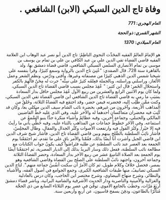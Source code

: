 <h1 dir="rtl">وفاة تاج الدين السبكي (الابن) الشافعي .</h1>

<h5 dir="rtl">العام الهجري:  771

الشهر القمري: ذو الحجة

العام الميلادي: 1370</h5>

<p dir="rtl">هو الإمامُ العالمُ الفقيه المحَدِّث النحوي الناظِمُ: تاج الدين أبو نصر عبد الوهاب ابن العلامة الفقيه قاضي القضاة تقي الدين علي بن عبد الكافي بن علي بن تمام بن يوسف بن موسى بن تمام الأنصاري السلمي السبكي الشافعي، قاضي قضاة دمشق بها، ولد بالقاهرة سنة 728. قال الصفدي: "عُنِيَ تاج الدين بالرواية وسمع كثيرًا، وقرأ بنفسه على شيخنا شمس الدين الذهبي كثيرًا من مصنفاته وغيرها، وأفتى ودرَّس، ونظم الشعر وعمل الألغاز، وراسلني وراسلته، وبالجملة فعِلمُه كثيرٌ على سِنِّه" جرت له مِحَنٌ فاتُّهِمَ بالكفر واستحلالِ الخَمرِ؛ قال ابن كثير: " عُقِدَ مجلس بسبب قاضي القضاة تاج الدين السبكي، ولما كان يوم الاثنين الرابع والعشرين من ربيع الأول عُقِدَ مجلس حافل بدار السعادة بسَبَبِ ما رمي به قاضي القضاة تاج الدين الشافعي ابن قاضي القضاة تقي الدين السبكي، وكنت ممَّن طُلِب إليه، فحضرته فيمن حضر، وقد اجتمَع فيه القضاةُ الثلاثة، وخَلقٌ من المذاهب الأربعة، وآخَرون من غيرهم، بحضرة نائب الشام سيف الدين منكلي بغا، وكان قد كُتِبَ فيه محضران متعاكسانِ أحدهما له والآخر عليه، وفي الذي عليه خَطُّ القاضيين المالكي والحنبلي، وجماعةٍ آخرين، وفيه عظائِمُ وأشياء منكرة جدًّا ينبو السَّمعُ عن استماعه. وفي الآخَرِ خطوطُ جماعات من المذاهب بالثناء عليه، وفيه خَطِّي بأني ما رأيتُ فيه إلا خيًرا, وكثُرَ القول فيه وارتفعت الأصوات وكَثُر الجدال والمقال، وطال المجلِسُ، فأشار نائِبُ السلطنة بالصُّلحِ بينهم وبين قاضي القضاة تاج الدين، فأشار شيخ شرف الدين ابن قاضي الجبل وأشرت أنا أيضًا بذلك، فقُمْنا والأمر باقٍ على ما تقدم، ثم اجتَمَعْنا يوم الجمعة بعد العصر عند نائب السلطنةِ عن طلبه فتَراضَوا كيف يكونُ جواب الكتابات مع مطالعة نائب السلطنة، ففعل ذلك وسار البريدُ بذلك إلى الديار المصرية، ثم اجتمَعْنا أيضًا يوم الجمعةِ بعد الصلاة التاسِعَ عشر من ربيع الآخر بدار السعادة، وحضر القضاةُ الثلاثة وجماعة آخرون، واجتهد نائبُ السلطنة على الصلح بين القضاة وقاضي الشافعية وهو بمصر، فحصل خلافٌ وكلام طويل، ثم كان الأمرُ أن سكنت أنفُسُ جماعة منهم.". لتاج الدين السبكي تصانيفُ، منها طبقات الشافعية الكبرى، وجمع الجوامع في أصول الفقه، والأشباه والنظائر، وشرح منهاج البيضاوي، وشرح مختصر ابن الحاجب، وكان درس بالعادلية والغزالية والأمينية والناصرية ودار الحديث الأشرفية والشامية البرانية، وباشر قضاءَ دمشقَ أربَعَ مَرَّات، وخطَبَ بالجامِعِ الأموي. توفِّيَ في عصر يوم الثلاثاء السابع من ذي الحجَّة مُتأثِّرًا بالطاعون، ودفِنَ بسفح قاسيون، عن أربعٍ وأربعين سنة.</p></br>
